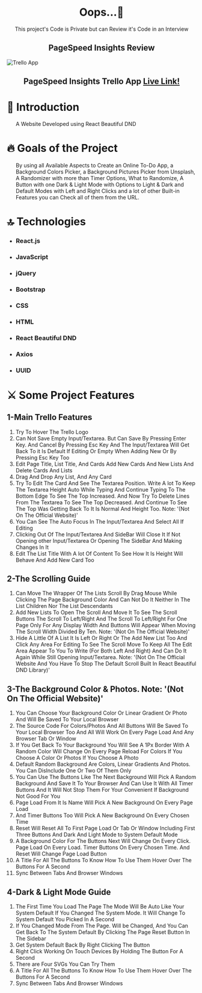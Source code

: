 
<h1 align='center'> Oops...🤦</h1>
  
<p align='center'>This project's Code is Private but can Review it's Code in an Interview</p>

<h2 align='center'>PageSpeed Insights Review</h2>
<img alt='Trello App' src='https://github.com/Mostafa-Ali-A/Trello-App/assets/72570901/eea46aba-f994-43d6-b1f8-78556affee89'></img>
<h2>
  <p align='center'>PageSpeed Insights Trello App 
<a href='https://pagespeed.web.dev/analysis/https-mostafa-ali-a-github-io-Trello-App/oh1voqvdj7?form_factor=mobile'>Live Link!</a>
    </p>
</h2>
<h1>
📝 Introduction
  </h1>
  <ul>
  <p>A Website Developed using React Beautiful DND</p>
    </ul>
  <h1>
🔥 Goals of the Project
  </h1>
  <ul>
  <p>By using all Available Aspects to Create an Online To-Do App, a Background Colors Picker, a Background Pictures Picker from Unsplash, A Randomizer with more than Timer Options, What to Randomize, A Button with one Dark & Light Mode with Options to Light & Dark and Default Modes with Left and Right Clicks and a lot of other Built-in Features you can Check all of them from the URL.
</p>
    </ul>
  <h1>
🔝 Technologies
  </h1>
  <ul>
    <li>
  <h3>React.js</h3>
   </li>
   <li>
  <h3>JavaScript</h3>
   </li>
   <li>
  <h3>jQuery</h3>
   </li>
   <li>
  <h3>Bootstrap</h3>
   </li>
   <li>
  <h3>CSS</h3>
   </li>
   <li>
  <h3>HTML</h3>
   </li>
   <li>
  <h3>React Beautiful DND</h3>
   </li>
   <li>
  <h3>Axios</h3>
   </li>
   <li>
  <h3>UUID</h3>
   </li>
  </ul>
<h1>
 ⚔️ Some Project Features
</h1>
<h2>1-Main Trello Features</h2>
<ol>
<li>Try To Hover The Trello Logo</li>
<li>Can Not Save Empty Input/Textarea. But Can Save By Pressing Enter Key. And Cancel By Pressing Esc Key And The Input/Textarea Will Get Back To it Is Default If Editing Or Empty When Adding New Or By Pressing Esc Key Too</li>
<li>Edit Page Title, List Title, And Cards Add New Cards And New Lists And Delete Cards And Lists</li>
<li>Drag And Drop Any List, And Any Card</li>
<li>Try To Edit The Card And See The Textarea Position. Write A lot To Keep The Textarea Height Auto While Typing And Continue Typing To The Bottom Edge To See The Top Increased. And Now Try To Delete Lines From The Textarea To See The Top Decreased. And Continue To See The Top Was Getting Back To It Is Normal And Height Too. Note: '(Not On The Official Website)'</li>
<li>You Can See The Auto Focus In The Input/Textarea And Select All If Editing</li>
<li>Clicking Out Of The Input/Textarea And SideBar Will Close It If Not Opening other Input/Textarea Or Opening The SideBar And Making Changes In It</li>
<li>Edit The List Title With A lot Of Content To See How It Is Height Will Behave And Add New Card Too</li>
</ol>
<h2>2-The Scrolling Guide</h2>
<ol>
<li>Can Move The Wrapper Of The Lists Scroll By Drag Mouse While Clicking The Page Background Color And Can Not Do It Neither In The List Children Nor The List Descendants</li>
<li>Add New Lists To Open The Scroll And Move It To See The Scroll Buttons The Scroll To Left/Right And The Scroll To Left/Right For One Page Only For Any Display Width And Buttons Will Appear When Moving The Scroll Width Divided By Ten. Note: '(Not On The Official Website)'</li>
<li>Hide A Little Of A List It Is Left Or Right Or The Add New List Too And Click Any Area For Editing To See The Scroll Move To Keep All The Edit Area Appear To You To Write (For Both Left And Right)
			And Can Do It Again While Still Opening Input/Textarea.
			Note: '(Not On The Official Website And You Have To Stop The Default Scroll Built In React Beautiful DND Library)'</li>
</ol>
<h2>3-The Background Color & Photos. Note: '(Not On The Official Website)'</h2>
<ol>
<li>You Can Choose Your Background Color Or Linear Gradient Or Photo And Will Be Saved To Your Local Browser</li>
<li>The Source Code For Colors/Photos And All Buttons Will Be Saved To Your Local Browser Too And All Will Work On Every Page Load And Any Browser Tab Or Window</li>
<li>If You Get Back To Your Background You Will See A 1Px Border With A Random Color Will Change On Every Page Reload For Colors If You Choose A Color Or Photos If You Choose A Photo</li>
<li>Default Random Background Are Colors, Linear Gradients And Photos. You Can DisInclude One Or Two Of Them Only</li>
<li>You Can Use The Buttons Like The Next Background Will Pick A Random Background And Save It To Your Browser And Can Use It With All Timer Buttons And It Will Not Stop Them For Your Convenient If Background Not Good For You</li>
<li>Page Load From It Is Name Will Pick A New Background On Every Page Load</li>
<li>And Timer Buttons Too Will Pick A New Background On Every Chosen Time</li>
<li>Reset Will Reset All To First Page Load Or Tab Or Window Including First Three Buttons And Dark And Light Mode to System Default Mode</li>
<li>A Background Color For The Buttons Next Will Change On Every Click. Page Load On Every Load. Timer Buttons On Every Chosen Time. And Reset Will Change Page Load Button</li>
<li>A Title For All The Buttons To Know How To Use Them Hover Over The Buttons For A Second</li>
<li>Sync Between Tabs And Browser Windows</li>
</ol>
<h2>4-Dark & Light Mode Guide</h2>
<ol>
<li>The First Time You Load The Page The Mode Will Be Auto Like Your System Default If You Changed The System Mode. It Will Change To System Default You Picked In A Second</li>
<li>If You Changed Mode From The Page. Will be Changed, And You Can Get Back To The System Default By Clicking The Page Reset Button In The Sidebar</li>
<li>Get System Default Back By Right Clicking The Button</li>
<li>Right Click Working On Touch Devices By Holding The Button For A Second</li>
<li>There are Four SVGs You Can Try Them</li>
<li>A Title For All The Buttons To Know How To Use Them Hover Over The Buttons For A Second</li>
<li>Sync Between Tabs And Browser Windows</li>
</ol>

